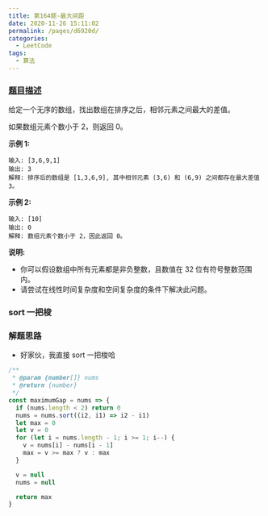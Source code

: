 ```yaml
---
title: 第164题-最大间距
date: 2020-11-26 15:11:02
permalink: /pages/d6920d/
categories:
  - LeetCode
tags:
  - 算法
---
```


### [题目描述](https://leetcode-cn.com/problems/maximum-gap/)

给定一个无序的数组，找出数组在排序之后，相邻元素之间最大的差值。

如果数组元素个数小于 2，则返回 0。

**示例 1:**

```
输入: [3,6,9,1]
输出: 3
解释: 排序后的数组是 [1,3,6,9], 其中相邻元素 (3,6) 和 (6,9) 之间都存在最大差值 3。
```

<!-- more -->

**示例 2:**

```
输入: [10]
输出: 0
解释: 数组元素个数小于 2，因此返回 0。
```

**说明:**

- 你可以假设数组中所有元素都是非负整数，且数值在 32 位有符号整数范围内。
- 请尝试在线性时间复杂度和空间复杂度的条件下解决此问题。

### sort 一把梭

### 解题思路

- 好家伙，我直接 sort 一把梭哈

```JavaScript
/**
 * @param {number[]} nums
 * @return {number}
 */
const maximumGap = nums => {
  if (nums.length < 2) return 0
  nums = nums.sort((i2, i1) => i2 - i1)
  let max = 0
  let v = 0
  for (let i = nums.length - 1; i >= 1; i--) {
    v = nums[i] - nums[i - 1]
    max = v >= max ? v : max
  }

  v = null
  nums = null

  return max
}
```

<DynamicImportPhotoSwipe style="width: 550px;"
  :items="[{src: 'https://cdn.jsdelivr.net/gh/xiaojun996/CDN/images/leetcode/maximum-gap.png',thumbnail: 'https://cdn.jsdelivr.net/gh/xiaojun996/CDN/images/leetcode/maximum-gap.png',w: 550,h: 100}]"
/>
